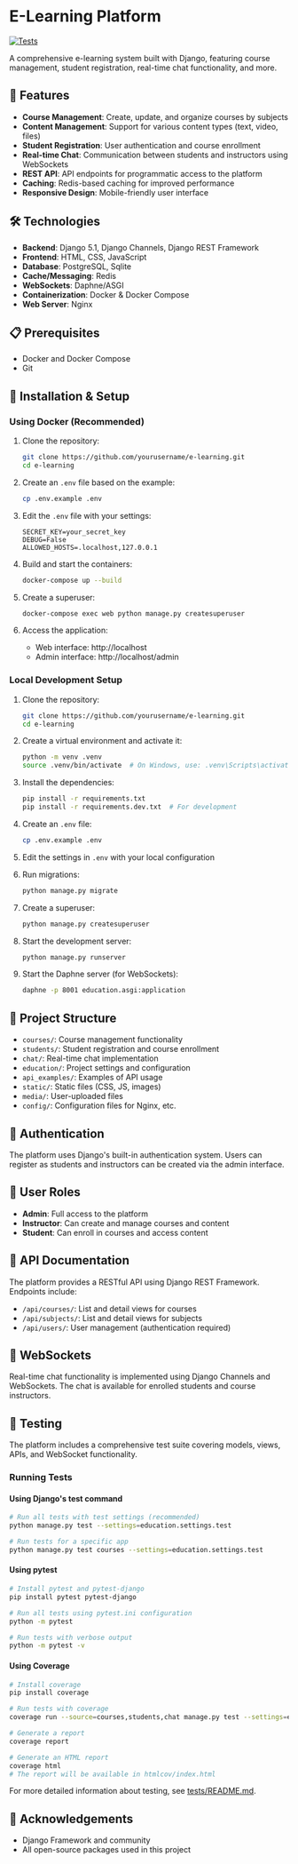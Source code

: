 # E-Learning Platform

[![Tests](https://img.shields.io/badge/tests-passing-brightgreen)](tests/README.md)

A comprehensive e-learning system built with Django, featuring course management, student registration, real-time chat functionality, and more.

## 🌟 Features

- **Course Management**: Create, update, and organize courses by subjects
- **Content Management**: Support for various content types (text, video, files)
- **Student Registration**: User authentication and course enrollment
- **Real-time Chat**: Communication between students and instructors using WebSockets
- **REST API**: API endpoints for programmatic access to the platform
- **Caching**: Redis-based caching for improved performance
- **Responsive Design**: Mobile-friendly user interface

## 🛠️ Technologies

- **Backend**: Django 5.1, Django Channels, Django REST Framework
- **Frontend**: HTML, CSS, JavaScript
- **Database**: PostgreSQL, Sqlite
- **Cache/Messaging**: Redis
- **WebSockets**: Daphne/ASGI
- **Containerization**: Docker & Docker Compose
- **Web Server**: Nginx

## 📋 Prerequisites

- Docker and Docker Compose
- Git

## 🚀 Installation & Setup

### Using Docker (Recommended)

1. Clone the repository:
   ```bash
   git clone https://github.com/yourusername/e-learning.git
   cd e-learning
   ```

2. Create an `.env` file based on the example:
   ```bash
   cp .env.example .env
   ```
   
3. Edit the `.env` file with your settings:
   ```
   SECRET_KEY=your_secret_key
   DEBUG=False
   ALLOWED_HOSTS=.localhost,127.0.0.1
   ```

4. Build and start the containers:
   ```bash
   docker-compose up --build
   ```

5. Create a superuser:
   ```bash
   docker-compose exec web python manage.py createsuperuser
   ```

6. Access the application:
   - Web interface: http://localhost
   - Admin interface: http://localhost/admin

### Local Development Setup

1. Clone the repository:
   ```bash
   git clone https://github.com/yourusername/e-learning.git
   cd e-learning
   ```

2. Create a virtual environment and activate it:
   ```bash
   python -m venv .venv
   source .venv/bin/activate  # On Windows, use: .venv\Scripts\activate
   ```

3. Install the dependencies:
   ```bash
   pip install -r requirements.txt
   pip install -r requirements.dev.txt  # For development
   ```

4. Create an `.env` file:
   ```bash
   cp .env.example .env
   ```
   
5. Edit the settings in `.env` with your local configuration

6. Run migrations:
   ```bash
   python manage.py migrate
   ```

7. Create a superuser:
   ```bash
   python manage.py createsuperuser
   ```

8. Start the development server:
   ```bash
   python manage.py runserver
   ```

9. Start the Daphne server (for WebSockets):
   ```bash
   daphne -p 8001 education.asgi:application
   ```

## 📝 Project Structure

- `courses/`: Course management functionality
- `students/`: Student registration and course enrollment
- `chat/`: Real-time chat implementation
- `education/`: Project settings and configuration
- `api_examples/`: Examples of API usage
- `static/`: Static files (CSS, JS, images)
- `media/`: User-uploaded files
- `config/`: Configuration files for Nginx, etc.

## 🔐 Authentication

The platform uses Django's built-in authentication system. Users can register as students and instructors can be created via the admin interface.

## 👥 User Roles

- **Admin**: Full access to the platform
- **Instructor**: Can create and manage courses and content
- **Student**: Can enroll in courses and access content

## 📡 API Documentation

The platform provides a RESTful API using Django REST Framework. Endpoints include:

- `/api/courses/`: List and detail views for courses
- `/api/subjects/`: List and detail views for subjects
- `/api/users/`: User management (authentication required)

## 🔄 WebSockets

Real-time chat functionality is implemented using Django Channels and WebSockets. The chat is available for enrolled students and course instructors.

## 🧪 Testing

The platform includes a comprehensive test suite covering models, views, APIs, and WebSocket functionality.

### Running Tests

#### Using Django's test command

```bash
# Run all tests with test settings (recommended)
python manage.py test --settings=education.settings.test

# Run tests for a specific app
python manage.py test courses --settings=education.settings.test
```

#### Using pytest

```bash
# Install pytest and pytest-django
pip install pytest pytest-django

# Run all tests using pytest.ini configuration
python -m pytest

# Run tests with verbose output
python -m pytest -v
```

#### Using Coverage

```bash
# Install coverage
pip install coverage

# Run tests with coverage
coverage run --source=courses,students,chat manage.py test --settings=education.settings.test

# Generate a report
coverage report

# Generate an HTML report
coverage html
# The report will be available in htmlcov/index.html
```

For more detailed information about testing, see [tests/README.md](tests/README.md).

## 🙏 Acknowledgements

- Django Framework and community
- All open-source packages used in this project 